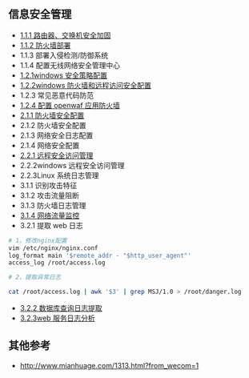 ## 信息安全管理

- [1.1.1 路由器、交换机安全加固](https://blog.csdn.net/zwf8558/article/details/127581579?spm=1001.2101.3001.6650.3&utm_medium=distribute.pc_relevant.none-task-blog-2%7Edefault%7EOPENSEARCH%7ERate-3-127581579-blog-127641597.pc_relevant_3mothn_strategy_recovery&depth_1-utm_source=distribute.pc_relevant.none-task-blog-2%7Edefault%7EOPENSEARCH%7ERate-3-127581579-blog-127641597.pc_relevant_3mothn_strategy_recovery&utm_relevant_index=4)
- [1.1.2 防火墙部署](https://blog.csdn.net/zwf8558/article/details/127641533?spm=1001.2101.3001.6650.7&utm_medium=distribute.pc_relevant.none-task-blog-2%7Edefault%7EOPENSEARCH%7ERate-7-127641533-blog-127623715.pc_relevant_recovery_v2&depth_1-utm_source=distribute.pc_relevant.none-task-blog-2%7Edefault%7EOPENSEARCH%7ERate-7-127641533-blog-127623715.pc_relevant_recovery_v2&utm_relevant_index=8)
- 1.1.3 部署入侵检测/防御系统
- 1.1.4 配置无线网络安全管理中心
- [1.2.1windows 安全策略配置](https://blog.csdn.net/zwf8558/article/details/127641680?spm=1001.2101.3001.6650.5&utm_medium=distribute.pc_relevant.none-task-blog-2%7Edefault%7EOPENSEARCH%7ERate-5-127641680-blog-127623715.pc_relevant_recovery_v2&depth_1-utm_source=distribute.pc_relevant.none-task-blog-2%7Edefault%7EOPENSEARCH%7ERate-5-127641680-blog-127623715.pc_relevant_recovery_v2&utm_relevant_index=6)
- [1.2.2windows 防火墙和远程访问安全配置](https://blog.csdn.net/zwf8558/article/details/127623715?spm=1001.2101.3001.6661.1&utm_medium=distribute.pc_relevant_t0.none-task-blog-2%7Edefault%7ECTRLIST%7ERate-1-127623715-blog-127581579.pc_relevant_multi_platform_whitelistv3&depth_1-utm_source=distribute.pc_relevant_t0.none-task-blog-2%7Edefault%7ECTRLIST%7ERate-1-127623715-blog-127581579.pc_relevant_multi_platform_whitelistv3&utm_relevant_index=1)
- 1.2.3 常见恶意代码防范
- [1.2.4 配置 openwaf 应用防火墙](https://blog.csdn.net/zwf8558/article/details/127641725?spm=1001.2101.3001.6661.1&utm_medium=distribute.pc_relevant_t0.none-task-blog-2%7Edefault%7EOPENSEARCH%7ERate-1-127641725-blog-127623715.pc_relevant_recovery_v2&depth_1-utm_source=distribute.pc_relevant_t0.none-task-blog-2%7Edefault%7EOPENSEARCH%7ERate-1-127641725-blog-127623715.pc_relevant_recovery_v2&utm_relevant_index=1)
- [2.1.1 防火墙安全配置](https://blog.csdn.net/zwf8558/article/details/127623588?spm=1001.2101.3001.6650.3&utm_medium=distribute.pc_relevant.none-task-blog-2%7Edefault%7EOPENSEARCH%7ERate-3-127623588-blog-127623715.pc_relevant_recovery_v2&depth_1-utm_source=distribute.pc_relevant.none-task-blog-2%7Edefault%7EOPENSEARCH%7ERate-3-127623588-blog-127623715.pc_relevant_recovery_v2&utm_relevant_index=4)
- 2.1.2 防火墙安全配置
- 2.1.3 网络安全日志配置
- 2.1.4 网络安全配置
- [2.2.1 远程安全访问管理](https://blog.csdn.net/zwf8558/article/details/127624002?spm=1001.2101.3001.6650.4&utm_medium=distribute.pc_relevant.none-task-blog-2%7Edefault%7EOPENSEARCH%7ERate-4-127624002-blog-127623715.pc_relevant_recovery_v2&depth_1-utm_source=distribute.pc_relevant.none-task-blog-2%7Edefault%7EOPENSEARCH%7ERate-4-127624002-blog-127623715.pc_relevant_recovery_v2&utm_relevant_index=5)
- 2.2.2windows 远程安全访问管理
- 2.2.3Linux 系统日志管理
- 3.1.1 识别攻击特征
- 3.1.2 攻击流量阻断
- 3.1.3 防火墙日志管理
- [3.1.4 网络流量监控](https://blog.csdn.net/zwf8558/article/details/127624058?spm=1001.2101.3001.6650.6&utm_medium=distribute.pc_relevant.none-task-blog-2%7Edefault%7EOPENSEARCH%7ERate-6-127624058-blog-127623715.pc_relevant_recovery_v2&depth_1-utm_source=distribute.pc_relevant.none-task-blog-2%7Edefault%7EOPENSEARCH%7ERate-6-127624058-blog-127623715.pc_relevant_recovery_v2&utm_relevant_index=7)
- 3.2.1 提取 web 日志

```bash
# 1、修改nginx配置
vim /etc/nginx/nginx.conf
log_format main '$remote_addr - "$http_user_agent"'
access_log /root/access.log

# 2、提取异常日志

cat /root/access.log | awk '$3' | grep MSJ/1.0 > /root/danger.log
```

- [3.2.2 数据库查询日志提取](https://blog.csdn.net/zwf8558/article/details/127624058?spm=1001.2101.3001.6650.6&utm_medium=distribute.pc_relevant.none-task-blog-2%7Edefault%7EOPENSEARCH%7ERate-6-127624058-blog-127623715.pc_relevant_recovery_v2&depth_1-utm_source=distribute.pc_relevant.none-task-blog-2%7Edefault%7EOPENSEARCH%7ERate-6-127624058-blog-127623715.pc_relevant_recovery_v2&utm_relevant_index=7)
- [3.2.3web 服务日志分析](https://blog.csdn.net/zwf8558/article/details/127641657?spm=1001.2101.3001.6650.1&utm_medium=distribute.pc_relevant.none-task-blog-2%7Edefault%7EOPENSEARCH%7ERate-1-127641657-blog-127623715.pc_relevant_recovery_v2&depth_1-utm_source=distribute.pc_relevant.none-task-blog-2%7Edefault%7EOPENSEARCH%7ERate-1-127641657-blog-127623715.pc_relevant_recovery_v2&utm_relevant_index=2)

## 其他参考

- http://www.mianhuage.com/1313.html?from_wecom=1
